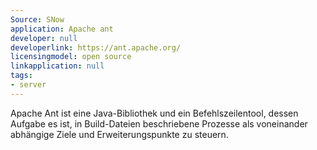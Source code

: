 ```yaml
---
Source: SNow
application: Apache ant
developer: null
developerlink: https://ant.apache.org/
licensingmodel: open source
linkapplication: null
tags:
- server
---
```

Apache Ant ist eine Java-Bibliothek und ein Befehlszeilentool, dessen Aufgabe es ist, in Build-Dateien beschriebene Prozesse als voneinander abhängige Ziele und Erweiterungspunkte zu steuern.
